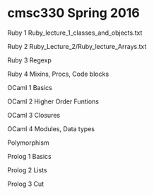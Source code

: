 # cmsc330 Spring 2016 

Ruby 1 Ruby_lecture_1_classes_and_objects.txt

Ruby 2 Ruby_Lecture_2/Ruby_lecture_Arrays.txt

Ruby 3 Regexp

Ruby 4 Mixins, Procs, Code blocks

OCaml 1 Basics

OCaml 2 Higher Order Funtions

OCaml 3 Closures

OCaml 4 Modules, Data types

Polymorphism

Prolog 1 Basics

Prolog 2  Lists
       
Prolog 3  Cut

